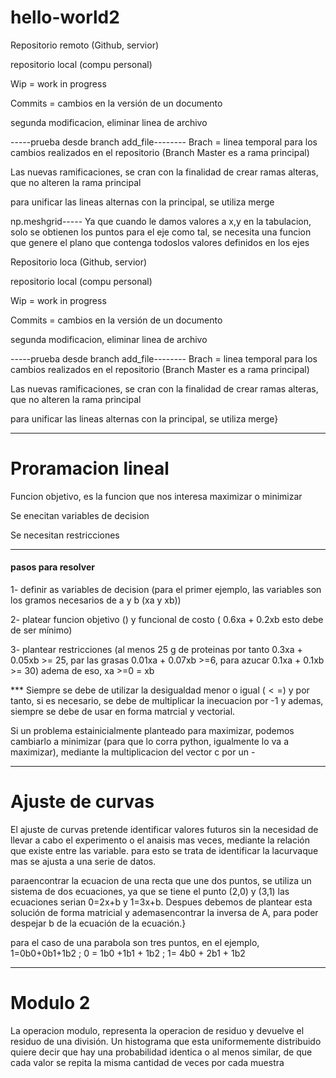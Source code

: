 # hello-world2


Repositorio remoto (Github, servior)

repositorio local (compu personal)

Wip = work in progress

Commits = cambios en la versión de un documento

segunda modificacion, eliminar linea de archivo


-----prueba desde branch add_file--------
Brach = linea temporal para los cambios realizados en el repositorio (Branch Master es a rama principal)

Las nuevas ramificaciones, se cran con la finalidad de crear ramas alteras, que no alteren la rama principal

para unificar las lineas alternas con la principal, se utiliza merge



np.meshgrid----- Ya que cuando le damos valores a x,y en la tabulacion, solo se obtienen los puntos para el eje como tal, se necesita una funcion que genere el plano que contenga todoslos valores definidos en los ejes




Repositorio loca (Github, servior)

repositorio local (compu personal)

Wip = work in progress

Commits = cambios en la versión de un documento

segunda modificacion, eliminar linea de archivo


-----prueba desde branch add_file--------
Brach = linea temporal para los cambios realizados en el repositorio (Branch Master es a rama principal)

Las nuevas ramificaciones, se cran con la finalidad de crear ramas alteras, que no alteren la rama principal

para unificar las lineas alternas con la principal, se utiliza merge}


----------------------------------------------
 # Proramacion lineal

Funcion objetivo, es la funcion que nos interesa maximizar o minimizar

Se enecitan variables de decision

Se necesitan restricciones 


-------------------------------------

#### pasos para resolver



1- definir as variables de decision (para el primer ejemplo, las variables son los gramos necesarios de a y b (xa y xb))

2- platear funcion objetivo () y funcional de costo ( 0.6xa + 0.2xb esto debe de ser mínimo)


3- plantear restricciones  (al menos 25 g de proteinas por tanto 0.3xa + 0.05xb >= 25, par las grasas 0.01xa + 0.07xb >=6, para azucar  0.1xa + 0.1xb >= 30) adema de eso, xa >=0 = xb


*** Siempre se debe de utilizar la desigualdad menor o igual ($<=$) y por tanto, si es necesario, se debe de multiplicar la inecuacion por -1 y ademas, siempre se debe de usar en forma matrcial y vectorial.


Si un problema estainicialmente planteado para maximizar, podemos cambiarlo a minimizar (para que lo corra python, igualmente lo va a maximizar), mediante la multiplicacion del vector c por un -

----------------------------------------------------------------------------------------------

# Ajuste de curvas 


El ajuste de curvas pretende identificar valores futuros sin la necesidad de llevar a cabo el experimento o el anaisis mas veces, mediante la relación que existe entre las variable. para esto se trata de identificar la lacurvaque mas se ajusta a una serie de datos.

paraencontrar la ecuacion de una recta que une dos puntos, se utiliza un sistema de dos ecuaciones, ya que se tiene el punto (2,0) y (3,1)
las ecuaciones serian 0=2x+b y 1=3x+b. Despues debemos de plantear esta solución de forma matricial y ademasencontrar la inversa de A, para poder despejar b de la ecuación de la ecuación.}


para el caso de una parabola son tres puntos, en el ejemplo, 1=0b0+0b1+1b2 ; 0 = 1b0 +1b1 + 1b2 ; 1= 4b0 + 2b1 + 1b2 

----------------------------------------------------------------------------------------------

# Modulo 2


La operacion modulo, representa la operacion de residuo y devuelve el residuo de una división.
Un histograma que esta uniformemente distribuido quiere decir que hay una probabilidad identica o al menos similar, de que cada valor se repita la misma cantidad de veces por cada muestra




